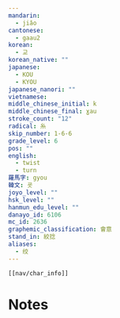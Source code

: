 ```yaml
---
mandarin:
  - jiǎo
cantonese:
  - gaau2
korean:
  - 교
korean_native: ""
japanese:
  - KOU
  - KYOU
japanese_nanori: ""
vietnamese:
middle_chinese_initial: k
middle_chinese_final: ɣau
stroke_count: "12"
radical: 糸
skip_number: 1-6-6
grade_level: 6
pos: ""
english:
  - twist
  - turn
羅馬字: gyou
韓文: 굣
joyo_level: ""
hsk_level: ""
hanmun_edu_level: ""
danayo_id: 6106
mc_id: 2636
graphemic_classification: 會意
stand_in: 絞捻
aliases:
  - 绞
---
```

```meta-bind-embed
[[nav/char_info]]
```

# Notes
